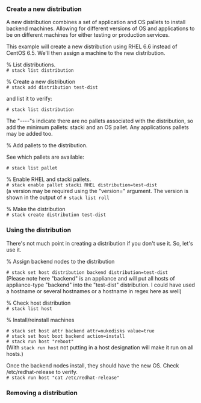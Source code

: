 ### Create a new distribution

A new distribution combines a set of application and OS pallets to install backend machines. Allowing for different versions of OS and applications to be on different machines for either testing or production services. 

This example will create a new distribution using RHEL 6.6 instead of CentOS 6.5. We'll then assign a machine to the new distribution.

% List distributions.  
`# stack list distribution`


% Create a new distribution  
`# stack add distribution test-dist`

and list it to verify:

`# stack list distribution`  

The "----"s indicate there are no pallets associated with the distribution, so add the minimum pallets: stacki and an OS pallet. Any applications pallets may be added too.

% Add pallets to the distribution.

See which pallets are available:

`# stack list pallet`

% Enable RHEL and stacki pallets.       
`# stack enable pallet stacki RHEL distribution=test-dist`      
(a version may be required using the "version=" argument. The version is shown in the output of `# stack list roll`

% Make the distribution  
`# stack create distribution test-dist`

### Using the distribution

There's not much point in creating a distribution if you don't use it. So, let's use it.

% Assign backend nodes to the distribution

`# stack set host distribution backend distribution=test-dist`  
(Please note here "backend" is an appliance and will put all hosts of appliance-type "backend" into the "test-dist" distribution. I could have used a hostname or several hostnames or a hostname in regex here as well)

% Check host distribution  
`# stack list host`  

% Install/reinstall machines

`# stack set host attr backend attr=nukedisks value=true`  
`# stack set host boot backend action=install`  
`# stack run host "reboot"`  
(With `stack run host` not putting in a host designation will make it run on all hosts.)

Once the backend nodes install, they should have the new OS. Check /etc/redhat-release to verify.  
`# stack run host "cat /etc/redhat-release"`

### Removing a distribution





